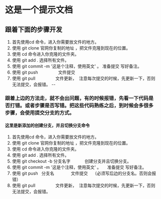 # 这是一个提示文档
## 跟着下面的步骤开发
1. 首先使用cd 命令，进入你需要放文件的地方。
2. 使用 git clone 官网你复制的地址 ，把文件克隆到现在的位置。
3. 使用 cd 命令进入你克隆的文件夹。
4. 使用 git add .                    选择所有文件。
5. 使用 git commit -m '这是个注释，使用英文' 。      准备提交 写好备注。
6. 使用 git push                 文件提交
6. 使用 git pull                 文件更新，  注意每次提交的时候，先更新一下，否则无法提交，会报错。
--
### 跟着上边的方法走，就不会出问题，有的时候报错，先看一下代码是否打错。或者步骤是否写错。把这些代码熟练之后，到时候会多很多步骤，会使用提交分支的方式。

#### 这里是新添加的创建分支，并且切换分支命令
1. 首先使用cd 命令，进入你需要放文件的地方。
2. 使用 git clone 官网你复制的地址 ，把文件克隆到现在的位置。
3. 使用 cd 命令进入你克隆的文件夹。
4. 使用 git add .                    选择所有文件。
5. 使用 git checkout -b 分支名字            创建分支并且切换分支。
6. 使用 git commit -m '这是个注释，使用英文' 。      准备提交 写好备注。
7. 使用 git push   分支名              文件提交    （必须写后边的分支名。否则会报错）
7. 使用 git pull                 文件更新，  注意每次提交的时候，先更新一下，否则无法提交，会报错。

